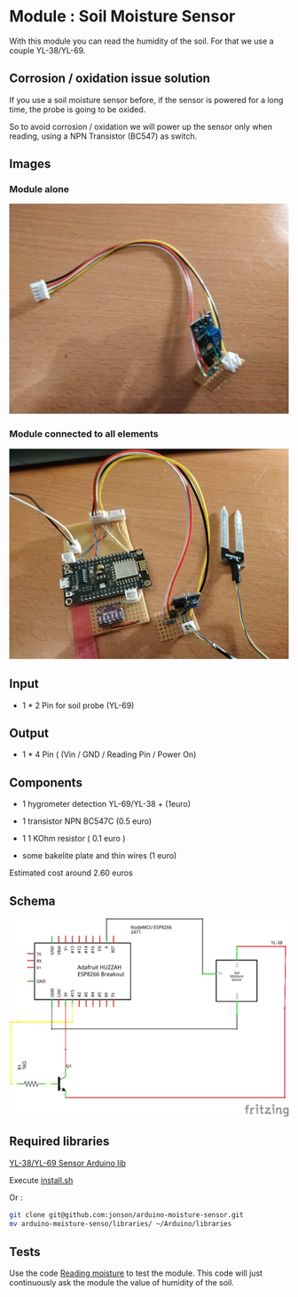 # Module : Soil Moisture Sensor

With this module you can read the humidity of the soil. 
For that we use a couple YL-38/YL-69.

## Corrosion / oxidation issue solution

If you use a soil moisture sensor before, if the sensor is powered for a long time, the probe is going to be oxided. 

So to avoid corrosion / oxidation we will power up the sensor only when reading, using a NPN Transistor (BC547) as switch.

## Images

### Module alone

![Module](./images/module.jpg "Module")

### Module connected to all elements

![Module connected](./images/module_connected.jpg "Module connected")

## Input

- 1 * 2 Pin for soil probe (YL-69)

## Output
- 1 * 4 Pin ( (Vin / GND / Reading Pin / Power On)

## Components 

- 1 hygrometer detection YL-69/YL-38 + (1euro)
- 1 transistor NPN BC547C (0.5 euro)
- 1 1 KOhm resistor ( 0.1 euro )

- some bakelite plate and thin wires (1 euro)

Estimated cost around 2.60 euros

## Schema

![Power module schema](./images/moisture_sensor_schema.png "Power module schema")

## Required libraries 

[YL-38/YL-69 Sensor Arduino lib](https://github.com/jonson/arduino-moisture-sensor)

Execute [install.sh](./scripts/install.sh)

Or : 

```bash
git clone git@github.com:jonson/arduino-moisture-sensor.git
mv arduino-moisture-senso/libraries/ ~/Arduino/libraries
```

## Tests 

Use the code [Reading moisture](./read_moisture_sensor/read_moisture_sensor.ino) to test the module.
This code will just continuously ask the module the value of humidity of the soil.
